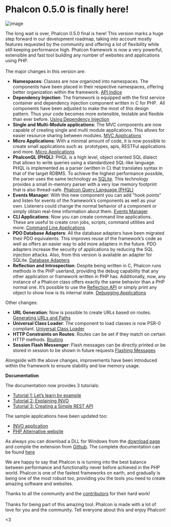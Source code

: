 <!--
slug: phalcon-0-5-0-is-finally-here
date: Mon Sep 17 2012 11:00:00 GMT-0400 (EDT)
tags: release, php, phalcon, 0.5.0, mvc
title: Phalcon 0.5.0 is finally here!
id: 31730690409
link: http://blog.phalconphp.com/post/31730690409/phalcon-0-5-0-is-finally-here
raw: {"blog_name":"phalconphp","id":31730690409,"post_url":"http://blog.phalconphp.com/post/31730690409/phalcon-0-5-0-is-finally-here","slug":"phalcon-0-5-0-is-finally-here","type":"text","date":"2012-09-17 15:00:00 GMT","timestamp":1347894000,"state":"published","format":"html","reblog_key":"WDzxM7jV","tags":["release","php","phalcon","0.5.0","mvc"],"short_url":"http://tmblr.co/Z6PumvTZI_bf","highlighted":[],"note_count":2,"source_url":"http://phalconphp.com/download","source_title":"phalconphp.com","title":"Phalcon 0.5.0 is finally here!","body":"<div><img alt=\"image\" src=\"http://static.phalconphp.com/blog/img/phalcon050-banner.jpg\" width=\"560\"/></div>\n<p>The long wait is over, Phalcon 0.5.0 final is here! This version marks a huge step forward in our development roadmap, taking into account mostly features requested by the community and offering a lot of flexibility while still keeping performance high. Phalcon framework is now a very powerful, extensible and fast tool building any number of websites and applications using PHP.<br/><br/>The major changes in this version are:</p>\n<ul><li><strong>Namespaces</strong>: Classes are now organized into namespaces. The components have been placed in their respective namespaces, offering better organization within the framework. <a class=\"reference internal\" href=\"http://docs.phalconphp.com/en/latest/api/index.html\">API Indice</a></li>\n<li><strong>Dependency Injection</strong>: The framework is equipped with the first service container and dependency injection component written in C for PHP.  All components have been adjusted to make the most of this design pattern. Thus your code becomes more extensible, testable and flexible than ever before. <a class=\"reference internal\" href=\"http://docs.phalconphp.com/en/latest/reference/di.html\">Using Dependency Injection</a></li>\n<li><strong>Single and Multi-Module applications</strong>: The MVC components are now capable of creating single and multi module applications. This allows for easier resource sharing between modules. <a class=\"reference internal\" href=\"http://docs.phalconphp.com/en/latest/reference/applications.html\">MVC Applications</a></li>\n<li><strong>Micro Applications</strong>: With a minimal amount of code, it is now possible to create small applications such as  prototypes, apis, RESTFul applications and more. <a class=\"reference internal\" href=\"http://docs.phalconphp.com/en/latest/reference/micro.html\">Micro Applications</a></li>\n<li><strong>PhalconQL (PHQL)</strong>: PHQL is a high level, object oriented SQL dialect that allows to write queries using a standardized SQL-like language. PHQL is implemented as a parser (written in C) that translates syntax in that of the target RDBMS. To achieve the highest performance possible, the parser uses the same technology as <a class=\"reference external\" href=\"http://en.wikipedia.org/wiki/Lemon_Parser_Generator\">SQLite</a>. This technology provides a small in-memory parser with a very low memory footprint that is also thread-safe. <a class=\"reference internal\" href=\"http://docs.phalconphp.com/en/latest/reference/phql.html\">Phalcon Query Language (PHQL)</a></li>\n<li><strong>Events Manager</strong>: With this new component you can add &ldquo;hook points&rdquo; and listen for events of the framework&rsquo;s components as well as your own. Listeners could change the normal behavior of a component or simply obtain real-time information about them. <a class=\"reference internal\" href=\"http://docs.phalconphp.com/en/latest/reference/events.html\">Events Manager</a></li>\n<li><strong>CLI Applications</strong>: Now you can create command line applications. These are useful to create cron jobs, scripts, command utilities and more. <a class=\"reference internal\" href=\"http://docs.phalconphp.com/en/latest/reference/cli.html\">Command Line Applications</a></li>\n<li><strong>PDO Database Adapters</strong>: All the database adapters have been migrated their PDO equivalents. This improves reuse of the framework&rsquo;s code as well as offers an easier way to add more adapters in the future. PDO adapters increase the security of applications by reducing the SQL injection attacks. Also, from this version is available an adapter for SQLite. <a class=\"reference internal\" href=\"http://docs.phalconphp.com/en/latest/reference/db.html#database-adapters\">Database Adapters</a></li>\n<li><strong>Reflection and Introspection</strong>: Despite being written in C, Phalcon runs methods in the PHP userland, providing the debug capability that any other application or framework written in PHP has. Additionally, now, any instance of a Phalcon class offers exactly the same behavior than a PHP normal one. It&rsquo;s possible to use the <a href=\"http://www.php.net/manual/en/book.reflection.php\">Reflection API</a> or simply print any object to show how is its internal state. <a class=\"reference internal\" href=\"http://docs.phalconphp.com/en/latest/reference/debug.html\">Debugging Applications</a></li>\n</ul><p>Other changes:</p>\n<ul><li><strong>URL Generation</strong>: Now is possible to create URLs based on routes. <a class=\"reference internal\" href=\"http://docs.phalconphp.com/en/latest/reference/url.html\">Generating URLs and Paths</a></li>\n<li><strong>Universal Class Loader</strong>: The component to load classes is now PSR-0 compliant. <a class=\"reference internal\" href=\"http://docs.phalconphp.com/en/latest/reference/loader.html\">Universal Class Loader</a></li>\n<li><strong>HTTP Constraints on Routes</strong>: Routes can be set if they match on certain HTTP methods. <a class=\"reference internal\" href=\"http://docs.phalconphp.com/en/latest/reference/routing.html\">Routing</a></li>\n<li><strong>Session Flash Messenger</strong>: Flash messages can be directly printed or be stored in session to be shown in future requests <a class=\"reference internal\" href=\"http://docs.phalconphp.com/en/latest/reference/flash.html\">Flashing Messages</a></li>\n</ul><p>Alongside with the above changes, improvements have been introduced within the framework to ensure stability and low memory usage.</p>\n<p><strong>Documentation</strong></p>\n<p>The documentation now provides 3 tutorials:</p>\n<ul><li><a class=\"reference internal\" href=\"http://docs.phalconphp.com/en/latest/reference/tutorial-invo.html\">Tutorial 1: Let’s learn by example</a></li>\n<li><a class=\"reference internal\" href=\"http://docs.phalconphp.com/en/latest/reference/tutorial-invo.html\">Tutorial 2: Explaining INVO</a></li>\n<li><a class=\"reference internal\" href=\"http://docs.phalconphp.com/en/latest/reference/tutorial-rest.html\">Tutorial 3: Creating a Simple REST API</a></li>\n</ul><p>The sample applications have been updated too:</p>\n<ul><li><a class=\"reference external\" href=\"http://blog.phalconphp.com/post/20928554661/invo-a-sample-application\">INVO application</a></li>\n<li><a class=\"reference external\" href=\"http://blog.phalconphp.com/post/24622423072/sample-application-php-alternative-site\">PHP Alternative website</a></li>\n</ul><p>As always you can download a DLL for Windows from the <a href=\"http://phalconphp.com/download\">download page</a> and compile the extension from <a href=\"https://github.com/phalcon/cphalcon/\">Github</a>. The complete documentation can be found <a href=\"http://docs.phalconphp.com/en/latest/index.html\">here</a></p>\n<p>We are happy to say that Phalcon is <span class=\"short_text\" id=\"result_box\"><span class=\"hps\">is turning into </span></span>the best balance between performance and functionality never before achieved in the PHP world. <span><span class=\"hps\">Phalcon</span> <span class=\"hps\">is one of the</span> <span class=\"hps\">fastest</span> frameworks <span class=\"hps\">on earth</span><span>,</span> <span class=\"hps\">and gradually</span> is <span class=\"hps\">being</span> <span class=\"hps\">one of</span> <span class=\"hps\">the most robust too</span><span>, providing you the tools you need to create amazing software and websites.</span></span></p>\n<p>Thanks to all the community and the <a href=\"https://github.com/phalcon/cphalcon/graphs/contributors?from=2012-07-30&amp;to=2012-09-15&amp;type=c\">contributors</a> for their hard work!<br/><br/>Thanks for being part of this amazing tool. Phalcon is made with a lot of love for you and the community. Tell everyone about this and enjoy Phalcon!</p>\n<p>&lt;3</p>","reblog":{"tree_html":"","comment":"<div><img alt=\"image\" src=\"http://static.phalconphp.com/blog/img/phalcon050-banner.jpg\" width=\"560\"></div>\n<p>The long wait is over, Phalcon 0.5.0 final is here! This version marks a huge step forward in our development roadmap, taking into account mostly features requested by the community and offering a lot of flexibility while still keeping performance high. Phalcon framework is now a very powerful, extensible and fast tool building any number of websites and applications using PHP.<br><br>The major changes in this version are:</p>\n<ul><li><strong>Namespaces</strong>: Classes are now organized into namespaces. The components have been placed in their respective namespaces, offering better organization within the framework. <a class=\"reference internal\" href=\"http://docs.phalconphp.com/en/latest/api/index.html\">API Indice</a></li>\n<li><strong>Dependency Injection</strong>: The framework is equipped with the first service container and dependency injection component written in C for PHP.&nbsp; All components have been adjusted to make the most of this design pattern. Thus your code becomes more extensible, testable and flexible than ever before. <a class=\"reference internal\" href=\"http://docs.phalconphp.com/en/latest/reference/di.html\">Using Dependency Injection</a></li>\n<li><strong>Single and Multi-Module applications</strong>: The MVC components are now capable of creating single and multi module applications. This allows for easier resource sharing between modules. <a class=\"reference internal\" href=\"http://docs.phalconphp.com/en/latest/reference/applications.html\">MVC Applications</a></li>\n<li><strong>Micro Applications</strong>: With a minimal amount of code, it is now possible to create small applications such as&nbsp; prototypes, apis, RESTFul applications and more. <a class=\"reference internal\" href=\"http://docs.phalconphp.com/en/latest/reference/micro.html\">Micro Applications</a></li>\n<li><strong>PhalconQL (PHQL)</strong>: PHQL is a high level, object oriented SQL dialect that allows to write queries using a standardized SQL-like language. PHQL is implemented as a parser (written in C) that translates syntax in that of the target RDBMS. To achieve the highest performance possible, the parser uses the same technology as <a class=\"reference external\" href=\"http://en.wikipedia.org/wiki/Lemon_Parser_Generator\">SQLite</a>. This technology provides a small in-memory parser with a very low memory footprint that is also thread-safe. <a class=\"reference internal\" href=\"http://docs.phalconphp.com/en/latest/reference/phql.html\">Phalcon Query Language (PHQL)</a></li>\n<li><strong>Events Manager</strong>: With this new component you can add &ldquo;hook points&rdquo; and listen for events of the framework&rsquo;s components as well as your own. Listeners could change the normal behavior of a component or simply obtain real-time information about them. <a class=\"reference internal\" href=\"http://docs.phalconphp.com/en/latest/reference/events.html\">Events Manager</a></li>\n<li><strong>CLI Applications</strong>: Now you can create command line applications. These are useful to create cron jobs, scripts, command utilities and more. <a class=\"reference internal\" href=\"http://docs.phalconphp.com/en/latest/reference/cli.html\">Command Line Applications</a></li>\n<li><strong>PDO Database Adapters</strong>: All the database adapters have been migrated their PDO equivalents. This improves reuse of the framework&rsquo;s code as well as offers an easier way to add more adapters in the future. PDO adapters increase the security of applications by reducing the SQL injection attacks. Also, from this version is available an adapter for SQLite. <a class=\"reference internal\" href=\"http://docs.phalconphp.com/en/latest/reference/db.html#database-adapters\">Database Adapters</a></li>\n<li><strong>Reflection and Introspection</strong>: Despite being written in C, Phalcon runs methods in the PHP userland, providing the debug capability that any other application or framework written in PHP has. Additionally, now, any instance of a Phalcon class offers exactly the same behavior than a PHP normal one. It&rsquo;s possible to use the <a href=\"http://www.php.net/manual/en/book.reflection.php\">Reflection API</a> or simply print any object to show how is its internal state. <a class=\"reference internal\" href=\"http://docs.phalconphp.com/en/latest/reference/debug.html\">Debugging Applications</a></li>\n</ul><p>Other changes:</p>\n<ul><li><strong>URL Generation</strong>: Now is possible to create URLs based on routes. <a class=\"reference internal\" href=\"http://docs.phalconphp.com/en/latest/reference/url.html\">Generating URLs and Paths</a></li>\n<li><strong>Universal Class Loader</strong>: The component to load classes is now PSR-0 compliant. <a class=\"reference internal\" href=\"http://docs.phalconphp.com/en/latest/reference/loader.html\">Universal Class Loader</a></li>\n<li><strong>HTTP Constraints on Routes</strong>: Routes can be set if they match on certain HTTP methods. <a class=\"reference internal\" href=\"http://docs.phalconphp.com/en/latest/reference/routing.html\">Routing</a></li>\n<li><strong>Session Flash Messenger</strong>: Flash messages can be directly printed or be stored in session to be shown in future requests <a class=\"reference internal\" href=\"http://docs.phalconphp.com/en/latest/reference/flash.html\">Flashing Messages</a></li>\n</ul><p>Alongside with the above changes, improvements have been introduced within the framework to ensure stability and low memory usage.</p>\n<p><strong>Documentation</strong></p>\n<p>The documentation now provides 3 tutorials:</p>\n<ul><li><a class=\"reference internal\" href=\"http://docs.phalconphp.com/en/latest/reference/tutorial-invo.html\">Tutorial 1: Let&rsquo;s learn by example</a></li>\n<li><a class=\"reference internal\" href=\"http://docs.phalconphp.com/en/latest/reference/tutorial-invo.html\">Tutorial 2: Explaining INVO</a></li>\n<li><a class=\"reference internal\" href=\"http://docs.phalconphp.com/en/latest/reference/tutorial-rest.html\">Tutorial 3: Creating a Simple REST API</a></li>\n</ul><p>The sample applications have been updated too:</p>\n<ul><li><a class=\"reference external\" href=\"http://blog.phalconphp.com/post/20928554661/invo-a-sample-application\">INVO application</a></li>\n<li><a class=\"reference external\" href=\"http://blog.phalconphp.com/post/24622423072/sample-application-php-alternative-site\">PHP Alternative website</a></li>\n</ul><p>As always you can download a DLL for Windows from the <a href=\"http://phalconphp.com/download\">download page</a> and compile the extension from <a href=\"https://github.com/phalcon/cphalcon/\">Github</a>. The complete documentation can be found <a href=\"http://docs.phalconphp.com/en/latest/index.html\">here</a></p>\n<p>We are happy to say that Phalcon is <span class=\"short_text\" id=\"result_box\"><span class=\"hps\">is turning into </span></span>the best balance between performance and functionality never before achieved in the PHP world. <span><span class=\"hps\">Phalcon</span> <span class=\"hps\">is one of the</span> <span class=\"hps\">fastest</span> frameworks <span class=\"hps\">on earth</span><span>,</span> <span class=\"hps\">and gradually</span> is <span class=\"hps\">being</span> <span class=\"hps\">one of</span> <span class=\"hps\">the most robust too</span><span>, providing you the tools you need to create amazing software and websites.</span></span></p>\n<p>Thanks to all the community and the <a href=\"https://github.com/phalcon/cphalcon/graphs/contributors?from=2012-07-30&amp;to=2012-09-15&amp;type=c\">contributors</a> for their hard work!<br><br>Thanks for being part of this amazing tool. Phalcon is made with a lot of love for you and the community. Tell everyone about this and enjoy Phalcon!</p>\n<p>&lt;3</p>"},"trail":[{"blog":{"name":"phalconphp","theme":{"header_full_width":1117,"header_full_height":426,"header_focus_width":758,"header_focus_height":426,"avatar_shape":"square","background_color":"#FAFAFA","body_font":"Helvetica Neue","header_bounds":"0,937,426,179","header_image":"http://static.tumblr.com/be2b0380984b972b47699d457f4c0ffb/ivjir8a/815nn0qo7/tumblr_static_28z87js742xwowwo0kco04ogs.jpg","header_image_focused":"http://static.tumblr.com/be2b0380984b972b47699d457f4c0ffb/ivjir8a/laHnn0qo9/tumblr_static_tumblr_static_28z87js742xwowwo0kco04ogs_focused_v3.jpg","header_image_scaled":"http://static.tumblr.com/be2b0380984b972b47699d457f4c0ffb/ivjir8a/815nn0qo7/tumblr_static_28z87js742xwowwo0kco04ogs_2048_v2.jpg","header_stretch":true,"link_color":"#529ECC","show_avatar":true,"show_description":true,"show_header_image":true,"show_title":true,"title_color":"#444444","title_font":"Gibson","title_font_weight":"bold"}},"post":{"id":"31730690409"},"content":"<div><img alt=\"image\" src=\"http://static.phalconphp.com/blog/img/phalcon050-banner.jpg\" width=\"560\"></div>\n<p>The long wait is over, Phalcon 0.5.0 final is here! This version marks a huge step forward in our development roadmap, taking into account mostly features requested by the community and offering a lot of flexibility while still keeping performance high. Phalcon framework is now a very powerful, extensible and fast tool building any number of websites and applications using PHP.<br><br>The major changes in this version are:</p>\n<ul><li><strong>Namespaces</strong>: Classes are now organized into namespaces. The components have been placed in their respective namespaces, offering better organization within the framework. <a class=\"reference internal\" href=\"http://docs.phalconphp.com/en/latest/api/index.html\">API Indice</a></li>\n<li><strong>Dependency Injection</strong>: The framework is equipped with the first service container and dependency injection component written in C for PHP.  All components have been adjusted to make the most of this design pattern. Thus your code becomes more extensible, testable and flexible than ever before. <a class=\"reference internal\" href=\"http://docs.phalconphp.com/en/latest/reference/di.html\">Using Dependency Injection</a></li>\n<li><strong>Single and Multi-Module applications</strong>: The MVC components are now capable of creating single and multi module applications. This allows for easier resource sharing between modules. <a class=\"reference internal\" href=\"http://docs.phalconphp.com/en/latest/reference/applications.html\">MVC Applications</a></li>\n<li><strong>Micro Applications</strong>: With a minimal amount of code, it is now possible to create small applications such as  prototypes, apis, RESTFul applications and more. <a class=\"reference internal\" href=\"http://docs.phalconphp.com/en/latest/reference/micro.html\">Micro Applications</a></li>\n<li><strong>PhalconQL (PHQL)</strong>: PHQL is a high level, object oriented SQL dialect that allows to write queries using a standardized SQL-like language. PHQL is implemented as a parser (written in C) that translates syntax in that of the target RDBMS. To achieve the highest performance possible, the parser uses the same technology as <a class=\"reference external\" href=\"http://en.wikipedia.org/wiki/Lemon_Parser_Generator\">SQLite</a>. This technology provides a small in-memory parser with a very low memory footprint that is also thread-safe. <a class=\"reference internal\" href=\"http://docs.phalconphp.com/en/latest/reference/phql.html\">Phalcon Query Language (PHQL)</a></li>\n<li><strong>Events Manager</strong>: With this new component you can add "hook points" and listen for events of the framework’s components as well as your own. Listeners could change the normal behavior of a component or simply obtain real-time information about them. <a class=\"reference internal\" href=\"http://docs.phalconphp.com/en/latest/reference/events.html\">Events Manager</a></li>\n<li><strong>CLI Applications</strong>: Now you can create command line applications. These are useful to create cron jobs, scripts, command utilities and more. <a class=\"reference internal\" href=\"http://docs.phalconphp.com/en/latest/reference/cli.html\">Command Line Applications</a></li>\n<li><strong>PDO Database Adapters</strong>: All the database adapters have been migrated their PDO equivalents. This improves reuse of the framework’s code as well as offers an easier way to add more adapters in the future. PDO adapters increase the security of applications by reducing the SQL injection attacks. Also, from this version is available an adapter for SQLite. <a class=\"reference internal\" href=\"http://docs.phalconphp.com/en/latest/reference/db.html#database-adapters\">Database Adapters</a></li>\n<li><strong>Reflection and Introspection</strong>: Despite being written in C, Phalcon runs methods in the PHP userland, providing the debug capability that any other application or framework written in PHP has. Additionally, now, any instance of a Phalcon class offers exactly the same behavior than a PHP normal one. It’s possible to use the <a href=\"http://www.php.net/manual/en/book.reflection.php\">Reflection API</a> or simply print any object to show how is its internal state. <a class=\"reference internal\" href=\"http://docs.phalconphp.com/en/latest/reference/debug.html\">Debugging Applications</a></li>\n</ul><p>Other changes:</p>\n<ul><li><strong>URL Generation</strong>: Now is possible to create URLs based on routes. <a class=\"reference internal\" href=\"http://docs.phalconphp.com/en/latest/reference/url.html\">Generating URLs and Paths</a></li>\n<li><strong>Universal Class Loader</strong>: The component to load classes is now PSR-0 compliant. <a class=\"reference internal\" href=\"http://docs.phalconphp.com/en/latest/reference/loader.html\">Universal Class Loader</a></li>\n<li><strong>HTTP Constraints on Routes</strong>: Routes can be set if they match on certain HTTP methods. <a class=\"reference internal\" href=\"http://docs.phalconphp.com/en/latest/reference/routing.html\">Routing</a></li>\n<li><strong>Session Flash Messenger</strong>: Flash messages can be directly printed or be stored in session to be shown in future requests <a class=\"reference internal\" href=\"http://docs.phalconphp.com/en/latest/reference/flash.html\">Flashing Messages</a></li>\n</ul><p>Alongside with the above changes, improvements have been introduced within the framework to ensure stability and low memory usage.</p>\n<p><strong>Documentation</strong></p>\n<p>The documentation now provides 3 tutorials:</p>\n<ul><li><a class=\"reference internal\" href=\"http://docs.phalconphp.com/en/latest/reference/tutorial-invo.html\">Tutorial 1: Let’s learn by example</a></li>\n<li><a class=\"reference internal\" href=\"http://docs.phalconphp.com/en/latest/reference/tutorial-invo.html\">Tutorial 2: Explaining INVO</a></li>\n<li><a class=\"reference internal\" href=\"http://docs.phalconphp.com/en/latest/reference/tutorial-rest.html\">Tutorial 3: Creating a Simple REST API</a></li>\n</ul><p>The sample applications have been updated too:</p>\n<ul><li><a class=\"reference external\" href=\"http://blog.phalconphp.com/post/20928554661/invo-a-sample-application\">INVO application</a></li>\n<li><a class=\"reference external\" href=\"http://blog.phalconphp.com/post/24622423072/sample-application-php-alternative-site\">PHP Alternative website</a></li>\n</ul><p>As always you can download a DLL for Windows from the <a href=\"http://phalconphp.com/download\">download page</a> and compile the extension from <a href=\"https://github.com/phalcon/cphalcon/\">Github</a>. The complete documentation can be found <a href=\"http://docs.phalconphp.com/en/latest/index.html\">here</a></p>\n<p>We are happy to say that Phalcon is <span class=\"short_text\" id=\"result_box\"><span class=\"hps\">is turning into </span></span>the best balance between performance and functionality never before achieved in the PHP world. <span><span class=\"hps\">Phalcon</span> <span class=\"hps\">is one of the</span> <span class=\"hps\">fastest</span> frameworks <span class=\"hps\">on earth</span><span>,</span> <span class=\"hps\">and gradually</span> is <span class=\"hps\">being</span> <span class=\"hps\">one of</span> <span class=\"hps\">the most robust too</span><span>, providing you the tools you need to create amazing software and websites.</span></span></p>\n<p>Thanks to all the community and the <a href=\"https://github.com/phalcon/cphalcon/graphs/contributors?from=2012-07-30&to=2012-09-15&type=c\">contributors</a> for their hard work!<br><br>Thanks for being part of this amazing tool. Phalcon is made with a lot of love for you and the community. Tell everyone about this and enjoy Phalcon!</p>\n<p><3</p>","content_raw":"<div><img alt=\"image\" src=\"http://static.phalconphp.com/blog/img/phalcon050-banner.jpg\" width=\"560\"></div>\r\n<p>The long wait is over, Phalcon 0.5.0 final is here! This version marks a huge step forward in our development roadmap, taking into account mostly features requested by the community and offering a lot of flexibility while still keeping performance high. Phalcon framework is now a very powerful, extensible and fast tool building any number of websites and applications using PHP.<br><br>The major changes in this version are:</p>\r\n<ul><li><strong>Namespaces</strong>: Classes are now organized into namespaces. The components have been placed in their respective namespaces, offering better organization within the framework. <a class=\"reference internal\" href=\"http://docs.phalconphp.com/en/latest/api/index.html\">API Indice</a></li>\r\n<li><strong>Dependency Injection</strong>: The framework is equipped with the first service container and dependency injection component written in C for PHP.&nbsp; All components have been adjusted to make the most of this design pattern. Thus your code becomes more extensible, testable and flexible than ever before. <a class=\"reference internal\" href=\"http://docs.phalconphp.com/en/latest/reference/di.html\">Using Dependency Injection</a></li>\r\n<li><strong>Single and Multi-Module applications</strong>: The MVC components are now capable of creating single and multi module applications. This allows for easier resource sharing between modules. <a class=\"reference internal\" href=\"http://docs.phalconphp.com/en/latest/reference/applications.html\">MVC Applications</a></li>\r\n<li><strong>Micro Applications</strong>: With a minimal amount of code, it is now possible to create small applications such as&nbsp; prototypes, apis, RESTFul applications and more. <a class=\"reference internal\" href=\"http://docs.phalconphp.com/en/latest/reference/micro.html\">Micro Applications</a></li>\r\n<li><strong>PhalconQL (PHQL)</strong>: PHQL is a high level, object oriented SQL dialect that allows to write queries using a standardized SQL-like language. PHQL is implemented as a parser (written in C) that translates syntax in that of the target RDBMS. To achieve the highest performance possible, the parser uses the same technology as <a class=\"reference external\" href=\"http://en.wikipedia.org/wiki/Lemon_Parser_Generator\">SQLite</a>. This technology provides a small in-memory parser with a very low memory footprint that is also thread-safe. <a class=\"reference internal\" href=\"http://docs.phalconphp.com/en/latest/reference/phql.html\">Phalcon Query Language (PHQL)</a></li>\r\n<li><strong>Events Manager</strong>: With this new component you can add \"hook points\" and listen for events of the framework's components as well as your own. Listeners could change the normal behavior of a component or simply obtain real-time information about them. <a class=\"reference internal\" href=\"http://docs.phalconphp.com/en/latest/reference/events.html\">Events Manager</a></li>\r\n<li><strong>CLI Applications</strong>: Now you can create command line applications. These are useful to create cron jobs, scripts, command utilities and more. <a class=\"reference internal\" href=\"http://docs.phalconphp.com/en/latest/reference/cli.html\">Command Line Applications</a></li>\r\n<li><strong>PDO Database Adapters</strong>: All the database adapters have been migrated their PDO equivalents. This improves reuse of the framework's code as well as offers an easier way to add more adapters in the future. PDO adapters increase the security of applications by reducing the SQL injection attacks. Also, from this version is available an adapter for SQLite. <a class=\"reference internal\" href=\"http://docs.phalconphp.com/en/latest/reference/db.html#database-adapters\">Database Adapters</a></li>\r\n<li><strong>Reflection and Introspection</strong>: Despite being written in C, Phalcon runs methods in the PHP userland, providing the debug capability that any other application or framework written in PHP has. Additionally, now, any instance of a Phalcon class offers exactly the same behavior than a PHP normal one. It's possible to use the <a href=\"http://www.php.net/manual/en/book.reflection.php\">Reflection API</a> or simply print any object to show how is its internal state. <a class=\"reference internal\" href=\"http://docs.phalconphp.com/en/latest/reference/debug.html\">Debugging Applications</a></li>\r\n</ul><p>Other changes:</p>\r\n<ul><li><strong>URL Generation</strong>: Now is possible to create URLs based on routes. <a class=\"reference internal\" href=\"http://docs.phalconphp.com/en/latest/reference/url.html\">Generating URLs and Paths</a></li>\r\n<li><strong>Universal Class Loader</strong>: The component to load classes is now PSR-0 compliant. <a class=\"reference internal\" href=\"http://docs.phalconphp.com/en/latest/reference/loader.html\">Universal Class Loader</a></li>\r\n<li><strong>HTTP Constraints on Routes</strong>: Routes can be set if they match on certain HTTP methods. <a class=\"reference internal\" href=\"http://docs.phalconphp.com/en/latest/reference/routing.html\">Routing</a></li>\r\n<li><strong>Session Flash Messenger</strong>: Flash messages can be directly printed or be stored in session to be shown in future requests <a class=\"reference internal\" href=\"http://docs.phalconphp.com/en/latest/reference/flash.html\">Flashing Messages</a></li>\r\n</ul><p>Alongside with the above changes, improvements have been introduced within the framework to ensure stability and low memory usage.</p>\r\n<p><strong>Documentation</strong></p>\r\n<p>The documentation now provides 3 tutorials:</p>\r\n<ul><li><a class=\"reference internal\" href=\"http://docs.phalconphp.com/en/latest/reference/tutorial-invo.html\">Tutorial 1: Let&rsquo;s learn by example</a></li>\r\n<li><a class=\"reference internal\" href=\"http://docs.phalconphp.com/en/latest/reference/tutorial-invo.html\">Tutorial 2: Explaining INVO</a></li>\r\n<li><a class=\"reference internal\" href=\"http://docs.phalconphp.com/en/latest/reference/tutorial-rest.html\">Tutorial 3: Creating a Simple REST API</a></li>\r\n</ul><p>The sample applications have been updated too:</p>\r\n<ul><li><a class=\"reference external\" href=\"http://blog.phalconphp.com/post/20928554661/invo-a-sample-application\">INVO application</a></li>\r\n<li><a class=\"reference external\" href=\"http://blog.phalconphp.com/post/24622423072/sample-application-php-alternative-site\">PHP Alternative website</a></li>\r\n</ul><p>As always you can download a DLL for Windows from the <a href=\"http://phalconphp.com/download\">download page</a> and compile the extension from <a href=\"https://github.com/phalcon/cphalcon/\">Github</a>. The complete documentation can be found <a href=\"http://docs.phalconphp.com/en/latest/index.html\">here</a></p>\r\n<p>We are happy to say that Phalcon is <span class=\"short_text\" id=\"result_box\"><span class=\"hps\">is turning into </span></span>the best balance between performance and functionality never before achieved in the PHP world. <span><span class=\"hps\">Phalcon</span> <span class=\"hps\">is one of the</span> <span class=\"hps\">fastest</span> frameworks <span class=\"hps\">on earth</span><span>,</span> <span class=\"hps\">and gradually</span> is <span class=\"hps\">being</span> <span class=\"hps\">one of</span> <span class=\"hps\">the most robust too</span><span>, providing you the tools you need to create amazing software and websites.</span></span></p>\r\n<p>Thanks to all the community and the <a href=\"https://github.com/phalcon/cphalcon/graphs/contributors?from=2012-07-30&amp;to=2012-09-15&amp;type=c\">contributors</a> for their hard work!<br><br>Thanks for being part of this amazing tool. Phalcon is made with a lot of love for you and the community. Tell everyone about this and enjoy Phalcon!</p>\r\n<p>&lt;3</p>","is_current_item":true,"is_root_item":true}]}
publish: 2012-09-017
-->


Phalcon 0.5.0 is finally here!
==============================

![image](http://static.phalconphp.com/blog/img/phalcon050-banner.jpg)

The long wait is over, Phalcon 0.5.0 final is here! This version marks a
huge step forward in our development roadmap, taking into account mostly
features requested by the community and offering a lot of flexibility
while still keeping performance high. Phalcon framework is now a very
powerful, extensible and fast tool building any number of websites and
applications using PHP.\
\
The major changes in this version are:

-   **Namespaces**: Classes are now organized into namespaces. The
    components have been placed in their respective namespaces, offering
    better organization within the framework. [API
    Indice](http://docs.phalconphp.com/en/latest/api/index.html)
-   **Dependency Injection**: The framework is equipped with the first
    service container and dependency injection component written in C
    for PHP.  All components have been adjusted to make the most of this
    design pattern. Thus your code becomes more extensible, testable and
    flexible than ever before. [Using Dependency
    Injection](http://docs.phalconphp.com/en/latest/reference/di.html)
-   **Single and Multi-Module applications**: The MVC components are now
    capable of creating single and multi module applications. This
    allows for easier resource sharing between modules. [MVC
    Applications](http://docs.phalconphp.com/en/latest/reference/applications.html)
-   **Micro Applications**: With a minimal amount of code, it is now
    possible to create small applications such as  prototypes, apis,
    RESTFul applications and more. [Micro
    Applications](http://docs.phalconphp.com/en/latest/reference/micro.html)
-   **PhalconQL (PHQL)**: PHQL is a high level, object oriented SQL
    dialect that allows to write queries using a standardized SQL-like
    language. PHQL is implemented as a parser (written in C) that
    translates syntax in that of the target RDBMS. To achieve the
    highest performance possible, the parser uses the same technology as
    [SQLite](http://en.wikipedia.org/wiki/Lemon_Parser_Generator). This
    technology provides a small in-memory parser with a very low memory
    footprint that is also thread-safe. [Phalcon Query Language
    (PHQL)](http://docs.phalconphp.com/en/latest/reference/phql.html)
-   **Events Manager**: With this new component you can add "hook
    points" and listen for events of the framework’s components as well
    as your own. Listeners could change the normal behavior of a
    component or simply obtain real-time information about them. [Events
    Manager](http://docs.phalconphp.com/en/latest/reference/events.html)
-   **CLI Applications**: Now you can create command line applications.
    These are useful to create cron jobs, scripts, command utilities and
    more. [Command Line
    Applications](http://docs.phalconphp.com/en/latest/reference/cli.html)
-   **PDO Database Adapters**: All the database adapters have been
    migrated their PDO equivalents. This improves reuse of the
    framework’s code as well as offers an easier way to add more
    adapters in the future. PDO adapters increase the security of
    applications by reducing the SQL injection attacks. Also, from this
    version is available an adapter for SQLite. [Database
    Adapters](http://docs.phalconphp.com/en/latest/reference/db.html#database-adapters)
-   **Reflection and Introspection**: Despite being written in C,
    Phalcon runs methods in the PHP userland, providing the debug
    capability that any other application or framework written in PHP
    has. Additionally, now, any instance of a Phalcon class offers
    exactly the same behavior than a PHP normal one. It’s possible to
    use the [Reflection
    API](http://www.php.net/manual/en/book.reflection.php) or simply
    print any object to show how is its internal state. [Debugging
    Applications](http://docs.phalconphp.com/en/latest/reference/debug.html)

Other changes:

-   **URL Generation**: Now is possible to create URLs based on routes.
    [Generating URLs and
    Paths](http://docs.phalconphp.com/en/latest/reference/url.html)
-   **Universal Class Loader**: The component to load classes is now
    PSR-0 compliant. [Universal Class
    Loader](http://docs.phalconphp.com/en/latest/reference/loader.html)
-   **HTTP Constraints on Routes**: Routes can be set if they match on
    certain HTTP methods.
    [Routing](http://docs.phalconphp.com/en/latest/reference/routing.html)
-   **Session Flash Messenger**: Flash messages can be directly printed
    or be stored in session to be shown in future requests [Flashing
    Messages](http://docs.phalconphp.com/en/latest/reference/flash.html)

Alongside with the above changes, improvements have been introduced
within the framework to ensure stability and low memory usage.

**Documentation**

The documentation now provides 3 tutorials:

-   [Tutorial 1: Let’s learn by
    example](http://docs.phalconphp.com/en/latest/reference/tutorial-invo.html)
-   [Tutorial 2: Explaining
    INVO](http://docs.phalconphp.com/en/latest/reference/tutorial-invo.html)
-   [Tutorial 3: Creating a Simple REST
    API](http://docs.phalconphp.com/en/latest/reference/tutorial-rest.html)

The sample applications have been updated too:

-   [INVO
    application](http://blog.phalconphp.com/post/20928554661/invo-a-sample-application)
-   [PHP Alternative
    website](http://blog.phalconphp.com/post/24622423072/sample-application-php-alternative-site)

As always you can download a DLL for Windows from the [download
page](http://phalconphp.com/download) and compile the extension from
[Github](https://github.com/phalcon/cphalcon/). The complete
documentation can be found
[here](http://docs.phalconphp.com/en/latest/index.html)

We are happy to say that Phalcon is is turning into the best balance
between performance and functionality never before achieved in the PHP
world. Phalcon is one of the fastest frameworks on earth, and gradually
is being one of the most robust too, providing you the tools you need to
create amazing software and websites.

Thanks to all the community and the
[contributors](https://github.com/phalcon/cphalcon/graphs/contributors?from=2012-07-30&to=2012-09-15&type=c)
for their hard work!\
\
Thanks for being part of this amazing tool. Phalcon is made with a lot
of love for you and the community. Tell everyone about this and enjoy
Phalcon!

\<3

